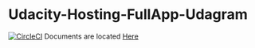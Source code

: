 # Udacity-Hosting-FullApp-Udagram

[![CircleCI](https://dl.circleci.com/status-badge/img/gh/Gooda97/Udagram-Deployment-Using-AWS/tree/master.svg?style=svg)](https://dl.circleci.com/status-badge/redirect/gh/Gooda97/Udagram-Deployment-Using-AWS/tree/master)
Documents are located [Here](https://github.com/Gooda97/Udagram-Deployment-Using-AWS/tree/master/documentations)
